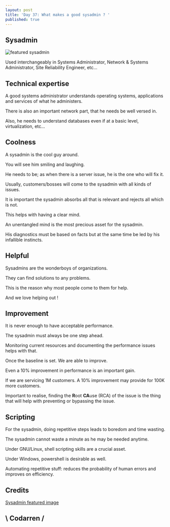 ```yaml
---
layout: post
title: 'Day 37: What makes a good sysadmin ? '
published: true
---
```

## Sysadmin
![featured sysadmin](https://github.com/codarrenvelvindron/codarrenvelvindron.github.io/raw/master/images/sysadmin.png)

Used interchangeably in Systems Administrator, Network & Systems Administrator, Site Reliability Engineer, etc...

## Technical expertise
A good systems administrator understands operating systems, applications and services of what he administers.

There is also an important network part, that he needs be well versed in.

Also, he needs to understand databases even if at a basic level, virtualization, etc...

## Coolness
A sysadmin is the cool guy around.

You will see him smiling and laughing.

He needs to be; as when there is a server issue, he is the one who will fix it.

Usually, customers/bosses will come to the sysadmin with all kinds of issues.

It is important the sysadmin absorbs all that is relevant and rejects all which is not.


This helps with having a clear mind.

An unentangled mind is the most precious asset for the sysadmin.

His diagnostics must be based on facts but at the same time be led by his infallible instincts.

## Helpful
Sysadmins are the wonderboys of organizations.

They can find solutions to any problems.

This is the reason why most people come to them for help.

And we love helping out !


## Improvement
It is never enough to have acceptable performance.

The sysadmin must always be one step ahead.

Monitoring current resources and documenting the performance issues helps with that.

Once the baseline is set. We are able to improve.


Even a 10% improvement in performance is an important gain.

If we are servicing 1M customers. A 10% improvement may provide for 100K more customers.

Important to realise, finding the **R**oot **CA**use (RCA) of the issue is the thing that will help with preventing or bypassing the issue.

## Scripting
For the sysadmin, doing repetitive steps leads to boredom and time wasting.

The sysadmin cannot waste a minute as he may be needed anytime.

Under GNU/Linux, shell scripting skills are a crucial asset.

Under Windows, powershell is desirable as well.

Automating repetitive stuff: reduces the probability of human errors and improves on efficiency.

## Credits
[Sysadmin featured image](https://community.spiceworks.com/careers/sysadminday)

## \ Codarren /
